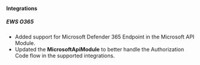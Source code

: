 
#### Integrations

##### EWS O365

- Added support for Microsoft Defender 365 Endpoint in the Microsoft API Module.
- Updated the **MicrosoftApiModule** to better handle the Authorization Code flow in the supported integrations.
